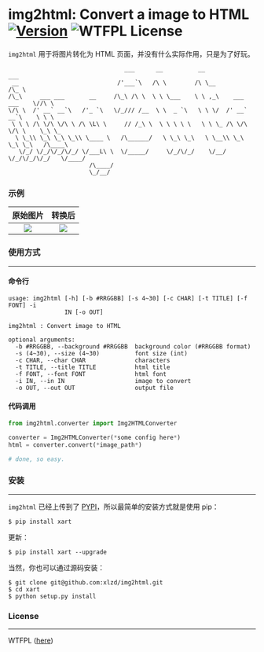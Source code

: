 # img2html: Convert a image to HTML  [![Version][version-badge]][version-link] ![WTFPL License][license-badge]


`img2html` 用于将图片转化为 HTML 页面，并没有什么实际作用，只是为了好玩。

```
                                 ___      __          __                    ___
 __                            /'___`\   /\ \        /\ \__                /\_ \
/\_\     ___ ___       __     /\_\ /\ \  \ \ \___    \ \ ,_\    ___ ___    \//\ \
\/\ \  /' __` __`\   /'_ `\   \/_/// /__  \ \  _ `\   \ \ \/  /' __` __`\    \ \ \
 \ \ \ /\ \/\ \/\ \ /\ \L\ \     // /_\ \  \ \ \ \ \   \ \ \_ /\ \/\ \/\ \    \_\ \_
  \ \_\\ \_\ \_\ \_\\ \____ \   /\______/   \ \_\ \_\   \ \__\\ \_\ \_\ \_\   /\____\
   \/_/ \/_/\/_/\/_/ \/___L\ \  \/_____/     \/_/\/_/    \/__/ \/_/\/_/\/_/   \/____/
                       /\____/
                       \_/__/
```


### 示例

原始图片             |  转换后
:-------------------------:|:-------------------------:
![](https://raw.githubusercontent.com/xlzd/img2html/master/demo/before.jpg)  |  ![](https://raw.githubusercontent.com/xlzd/img2html/master/demo/after.png)

### 使用方式
---

#### 命令行
```
usage: img2html [-h] [-b #RRGGBB] [-s 4~30] [-c CHAR] [-t TITLE] [-f FONT] -i
                IN [-o OUT]

img2html : Convert image to HTML

optional arguments:
  -b #RRGGBB, --background #RRGGBB  background color (#RRGGBB format)
  -s (4~30), --size (4~30)          font size (int)
  -c CHAR, --char CHAR              characters
  -t TITLE, --title TITLE           html title
  -f FONT, --font FONT              html font
  -i IN, --in IN                    image to convert
  -o OUT, --out OUT                 output file
```


#### 代码调用

```Python
from img2html.converter import Img2HTMLConverter

converter = Img2HTMLConverter(*some config here*)
html = converter.convert(*image_path*)

# done, so easy.
```


### 安装
---

`img2html` 已经上传到了 [PYPI](https://pypi.python.org/pypi/img2html)，所以最简单的安装方式就是使用 pip：

```
$ pip install xart
```

更新：

```
$ pip install xart --upgrade
```


当然，你也可以通过源码安装：

```
$ git clone git@github.com:xlzd/img2html.git
$ cd xart
$ python setup.py install
```


### License
---

WTFPL ([here](https://github.com/xlzd/xart/blob/master/LICENSE))


[version-badge]:   https://img.shields.io/pypi/v/img2html.svg?label=version
[version-link]:    https://pypi.python.org/pypi/img2html/
[license-badge]:   https://img.shields.io/badge/license-WTFPL-007EC7.svg
